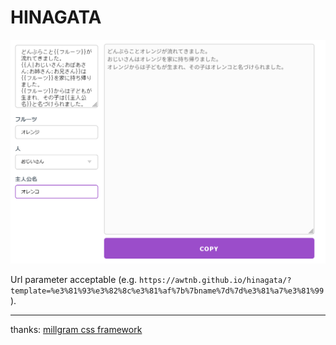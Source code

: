 # HINAGATA

![img](./demo.png)

Url parameter acceptable (e.g. `https://awtnb.github.io/hinagata/?template=%e3%81%93%e3%82%8c%e3%81%af%7b%7bname%7d%7d%e3%81%a7%e3%81%99` ).

---

thanks: [millgram css framework](https://milligram.io/)